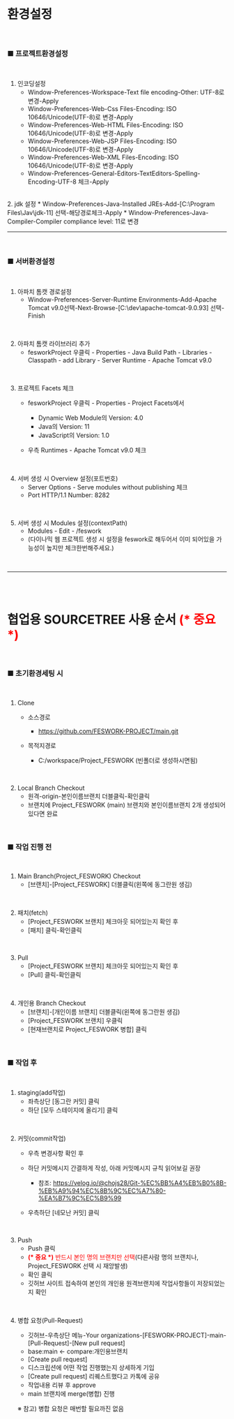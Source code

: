 # 환경설정

<br>

### ■ 프로젝트환경설정
<br>

1. 인코딩설정   
	* Window-Preferences-Workspace-Text file encoding-Other: UTF-8로 변경-Apply   
	* Window-Preferences-Web-Css Files-Encoding: ISO 10646/Unicode(UTF-8)로 변경-Apply   
	* Window-Preferences-Web-HTML Files-Encoding: ISO 10646/Unicode(UTF-8)로 변경-Apply   
	* Window-Preferences-Web-JSP Files-Encoding: ISO 10646/Unicode(UTF-8)로 변경-Apply   
	* Window-Preferences-Web-XML Files-Encoding: ISO 10646/Unicode(UTF-8)로 변경-Apply   
	* Window-Preferences-General-Editors-TextEditors-Spelling-Encoding-UTF-8 체크-Apply   
<br>
2. jdk 설정   
	* Window-Preferences-Java-Installed JREs-Add-[C:\Program Files\Jav\jdk-11] 선택-해당경로체크-Apply   
	* Window-Preferences-Java-Compiler-Compiler compliance level: 11로 변경   
<br>

---
<br>

### ■ 서버환경설정
<br>

1. 아파치 톰캣 경로설정   
	* Window-Preferences-Server-Runtime Environments-Add-Apache Tomcat v9.0선택-Next-Browse-[C:\dev\apache-tomcat-9.0.93] 선택-Finish   
<br>

2. 아파치 톰캣 라이브러리 추가   
	* fesworkProject 우클릭 - Properties - Java Build Path - Libraries - Classpath - add Library - Server Runtime - Apache Tomcat v9.0   
<br>

3. 프로젝트 Facets 체크   
	* fesworkProject 우클릭 - Properties - Project Facets에서   
	
		* Dynamic Web Module의 Version: 4.0   
		* Java의 Version: 11   
		* JavaScript의 Version: 1.0   
  
	* 우측 Runtimes - Apache Tomcat v9.0 체크   
<br>

4. 서버 생성 시 Overview 설정(포트번호)   
	* Server Options - Serve modules without publishing 체크   
	* Port HTTP/1.1 Number: 8282   
<br>

5. 서버 생성 시 Modules 설정(contextPath)   
	* Modules - Edit - /feswork   
	* (다이나믹 웹 프로젝트 생성 시 설정을 feswork로 해두어서 이미 되어있을 가능성이 높지만 체크한번해주세요.)   

<br>

---

<br><br>

# 협업용 SOURCETREE 사용 순서 <span style=color:red>(* 중요 *)</span>

<br>

### ■ 초기환경세팅 시

<br>

1. Clone
	* 소스경로
		* https://github.com/FESWORK-PROJECT/main.git

	* 목적지경로

		* C:/workspace/Project_FESWORK (빈폴더로 생성하시면됨)

<br>


2. Local Branch Checkout
	* 원격-origin-본인이름브랜치 더블클릭-확인클릭
	* 브랜치에 Project_FESWORK (main) 브랜치와 본인이름브랜치 2개 생성되어있다면 완료

<br>

### ■ 작업 진행 전

<br>

1. Main Branch(Project_FESWORK) Checkout
	* [브랜치]-[Project_FESWORK] 더블클릭(왼쪽에 동그란원 생김)

<br>

2. 패치(fetch)
	* [Project_FESWORK 브랜치] 체크아웃 되어있는지 확인 후
	* [패치] 클릭-확인클릭

<br>

3. Pull
	* [Project_FESWORK 브랜치] 체크아웃 되어있는지 확인 후
	* [Pull] 클릭-확인클릭

<br>

4. 개인용 Branch Checkout
	* [브랜치]-[개인이름 브랜치] 더블클릭(왼쪽에 동그란원 생김)
	* [Project_FESWORK 브랜치] 우클릭
	* [현재브랜치로 Project_FESWORK 병합] 클릭

<br>

### ■ 작업 후

<br>

1. staging(add작업) 
	* 좌측상단 [동그란 커밋] 클릭
	* 하단 [모두 스테이지에 올리기] 클릭

<br>

2. 커밋(commit작업)
	* 우측 변경사항 확인 후
	* 하단 커밋메시지 간결하게 작성, 아래 커밋메시지 규칙 읽어보길 권장

		* 참조: https://velog.io/@chojs28/Git-%EC%BB%A4%EB%B0%8B-%EB%A9%94%EC%8B%9C%EC%A7%80-%EA%B7%9C%EC%B9%99

	* 우측하단 [네모난 커밋] 클릭

<br>

3. Push
	* Push 클릭
	* <span style=color:red><b>(* 중요 *)</b> 반드시 본인 명의 브랜치만 선택</span>(다른사람 명의 브랜치나, Project_FESWORK 선택 시 재앙발생)
	* 확인 클릭
	* 깃허브 사이트 접속하여 본인의 개인용 원격브랜치에 작업사항들이 저장되었는지 확인

<br>

4. 병합 요청(Pull-Request)
	* 깃허브-우측상단 메뉴-Your organizations-[FESWORK-PROJECT]-main-[Pull-Request]-[New pull request]
	* base:main  <- compare:개인용브랜치
	* [Create pull request]
	* 디스크립션에 어떤 작업 진행했는지 상세하게 기입
	* [Create pull request] 리퀘스트했다고 카톡에 공유
	* 작업내용 리뷰 후 approve
	* main 브랜치에 merge(병합) 진행   

	※ 참고) 병합 요청은 매번할 필요까진 없음
	

